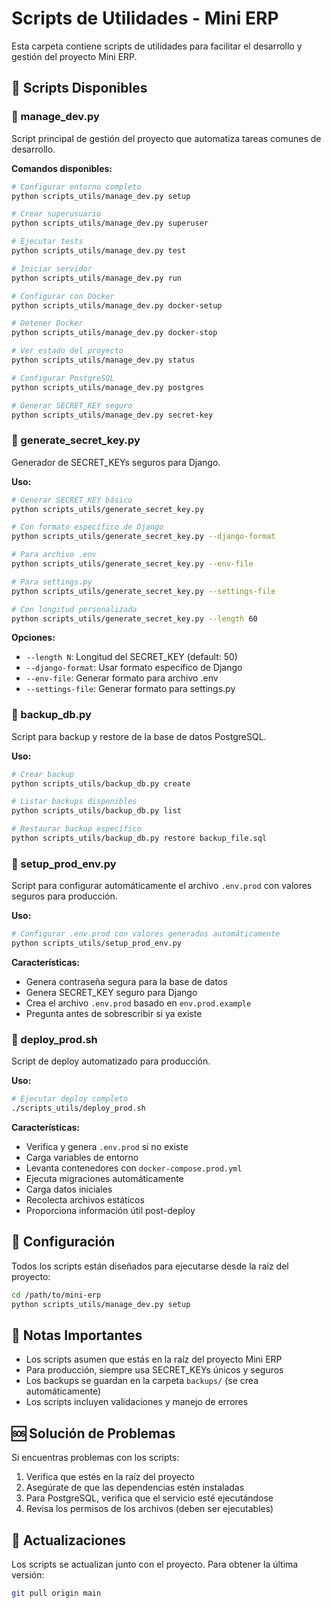 # Scripts de Utilidades - Mini ERP

Esta carpeta contiene scripts de utilidades para facilitar el desarrollo y gestión del proyecto Mini ERP.

## 📁 Scripts Disponibles

### 🚀 manage_dev.py
Script principal de gestión del proyecto que automatiza tareas comunes de desarrollo.

**Comandos disponibles:**
```bash
# Configurar entorno completo
python scripts_utils/manage_dev.py setup

# Crear superusuario
python scripts_utils/manage_dev.py superuser

# Ejecutar tests
python scripts_utils/manage_dev.py test

# Iniciar servidor
python scripts_utils/manage_dev.py run

# Configurar con Docker
python scripts_utils/manage_dev.py docker-setup

# Detener Docker
python scripts_utils/manage_dev.py docker-stop

# Ver estado del proyecto
python scripts_utils/manage_dev.py status

# Configurar PostgreSQL
python scripts_utils/manage_dev.py postgres

# Generar SECRET_KEY seguro
python scripts_utils/manage_dev.py secret-key
```

### 🔐 generate_secret_key.py
Generador de SECRET_KEYs seguros para Django.

**Uso:**
```bash
# Generar SECRET_KEY básico
python scripts_utils/generate_secret_key.py

# Con formato específico de Django
python scripts_utils/generate_secret_key.py --django-format

# Para archivo .env
python scripts_utils/generate_secret_key.py --env-file

# Para settings.py
python scripts_utils/generate_secret_key.py --settings-file

# Con longitud personalizada
python scripts_utils/generate_secret_key.py --length 60
```

**Opciones:**
- `--length N`: Longitud del SECRET_KEY (default: 50)
- `--django-format`: Usar formato específico de Django
- `--env-file`: Generar formato para archivo .env
- `--settings-file`: Generar formato para settings.py

### 💾 backup_db.py
Script para backup y restore de la base de datos PostgreSQL.

**Uso:**
```bash
# Crear backup
python scripts_utils/backup_db.py create

# Listar backups disponibles
python scripts_utils/backup_db.py list

# Restaurar backup específico
python scripts_utils/backup_db.py restore backup_file.sql
```

### 🚀 setup_prod_env.py
Script para configurar automáticamente el archivo `.env.prod` con valores seguros para producción.

**Uso:**
```bash
# Configurar .env.prod con valores generados automáticamente
python scripts_utils/setup_prod_env.py
```

**Características:**
- Genera contraseña segura para la base de datos
- Genera SECRET_KEY seguro para Django
- Crea el archivo `.env.prod` basado en `env.prod.example`
- Pregunta antes de sobrescribir si ya existe

### 🚀 deploy_prod.sh
Script de deploy automatizado para producción.

**Uso:**
```bash
# Ejecutar deploy completo
./scripts_utils/deploy_prod.sh
```

**Características:**
- Verifica y genera `.env.prod` si no existe
- Carga variables de entorno
- Levanta contenedores con `docker-compose.prod.yml`
- Ejecuta migraciones automáticamente
- Carga datos iniciales
- Recolecta archivos estáticos
- Proporciona información útil post-deploy



## 🔧 Configuración

Todos los scripts están diseñados para ejecutarse desde la raíz del proyecto:

```bash
cd /path/to/mini-erp
python scripts_utils/manage_dev.py setup
```

## 📝 Notas Importantes

- Los scripts asumen que estás en la raíz del proyecto Mini ERP
- Para producción, siempre usa SECRET_KEYs únicos y seguros
- Los backups se guardan en la carpeta `backups/` (se crea automáticamente)
- Los scripts incluyen validaciones y manejo de errores

## 🆘 Solución de Problemas

Si encuentras problemas con los scripts:

1. Verifica que estés en la raíz del proyecto
2. Asegúrate de que las dependencias estén instaladas
3. Para PostgreSQL, verifica que el servicio esté ejecutándose
4. Revisa los permisos de los archivos (deben ser ejecutables)

## 🔄 Actualizaciones

Los scripts se actualizan junto con el proyecto. Para obtener la última versión:

```bash
git pull origin main
```
